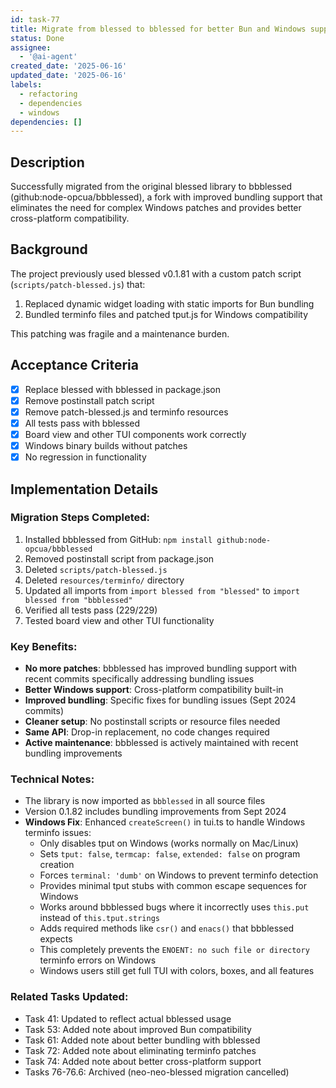 ```yaml
---
id: task-77
title: Migrate from blessed to bblessed for better Bun and Windows support
status: Done
assignee:
  - '@ai-agent'
created_date: '2025-06-16'
updated_date: '2025-06-16'
labels:
  - refactoring
  - dependencies
  - windows
dependencies: []
---
```


## Description

Successfully migrated from the original blessed library to bbblessed (github:node-opcua/bbblessed), a fork with improved bundling support that eliminates the need for complex Windows patches and provides better cross-platform compatibility.

## Background

The project previously used blessed v0.1.81 with a custom patch script (`scripts/patch-blessed.js`) that:
1. Replaced dynamic widget loading with static imports for Bun bundling
2. Bundled terminfo files and patched tput.js for Windows compatibility

This patching was fragile and a maintenance burden.

## Acceptance Criteria

- [x] Replace blessed with bblessed in package.json
- [x] Remove postinstall patch script
- [x] Remove patch-blessed.js and terminfo resources
- [x] All tests pass with bblessed
- [x] Board view and other TUI components work correctly
- [x] Windows binary builds without patches
- [x] No regression in functionality

## Implementation Details

### Migration Steps Completed:
1. Installed bbblessed from GitHub: `npm install github:node-opcua/bbblessed`
2. Removed postinstall script from package.json
3. Deleted `scripts/patch-blessed.js`
4. Deleted `resources/terminfo/` directory
5. Updated all imports from `import blessed from "blessed"` to `import blessed from "bbblessed"`
6. Verified all tests pass (229/229)
7. Tested board view and other TUI functionality

### Key Benefits:
- **No more patches**: bbblessed has improved bundling support with recent commits specifically addressing bundling issues
- **Better Windows support**: Cross-platform compatibility built-in
- **Improved bundling**: Specific fixes for bundling issues (Sept 2024 commits)
- **Cleaner setup**: No postinstall scripts or resource files needed
- **Same API**: Drop-in replacement, no code changes required
- **Active maintenance**: bbblessed is actively maintained with recent bundling improvements

### Technical Notes:
- The library is now imported as `bbblessed` in all source files
- Version 0.1.82 includes bundling improvements from Sept 2024
- **Windows Fix**: Enhanced `createScreen()` in tui.ts to handle Windows terminfo issues:
  - Only disables tput on Windows (works normally on Mac/Linux)
  - Sets `tput: false`, `termcap: false`, `extended: false` on program creation
  - Forces `terminal: 'dumb'` on Windows to prevent terminfo detection
  - Provides minimal tput stubs with common escape sequences for Windows
  - Works around bbblessed bugs where it incorrectly uses `this.put` instead of `this.tput.strings`
  - Adds required methods like `csr()` and `enacs()` that bbblessed expects
  - This completely prevents the `ENOENT: no such file or directory` terminfo errors on Windows
  - Windows users still get full TUI with colors, boxes, and all features

### Related Tasks Updated:
- Task 41: Updated to reflect actual bblessed usage
- Task 53: Added note about improved Bun compatibility
- Task 61: Added note about better bundling with bblessed
- Task 72: Added note about eliminating terminfo patches
- Task 74: Added note about better cross-platform support
- Tasks 76-76.6: Archived (neo-neo-blessed migration cancelled)
